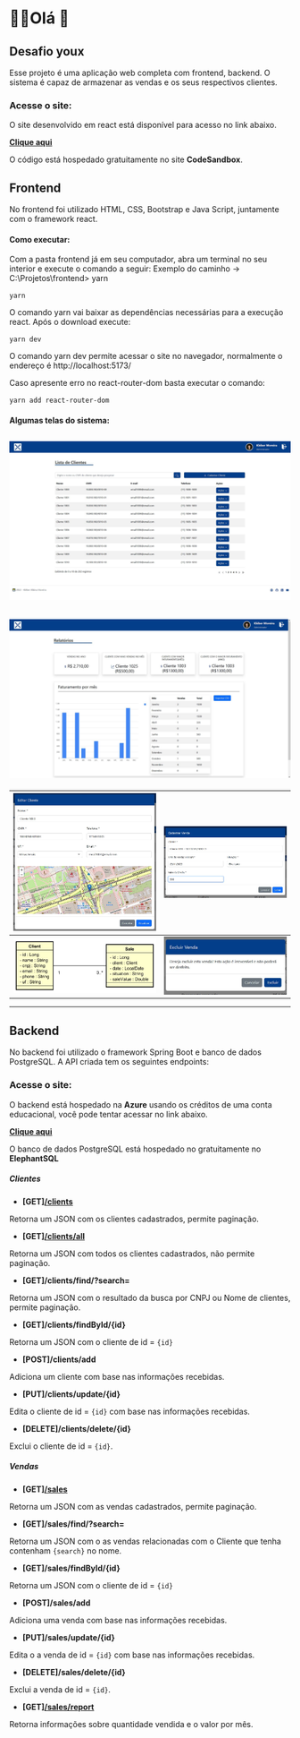 
# 👨‍💻Olá 👋
## Desafio youx
Esse projeto é uma aplicação web completa com frontend, backend.
O sistema é capaz de armazenar as vendas e os seus respectivos clientes.


### Acesse o site:
O site desenvolvido em react está disponível para acesso no link abaixo.

[**Clique aqui**](https://wnzsnh-5173.preview.csb.app/)

O código está hospedado gratuitamente no site **CodeSandbox**.

## Frontend
No frontend foi utilizado HTML, CSS, Bootstrap e Java Script, juntamente com o framework react.

#### Como executar:
Com a pasta frontend já em seu computador, abra um terminal no seu interior e execute o comando a seguir:
Exemplo do caminho -> C:\Projetos\frontend> yarn

    yarn
    
   O comando yarn vai baixar as dependências necessárias para a execução react.
   Após o download execute:
   

    yarn dev
   O comando yarn dev permite acessar o site no navegador, normalmente o endereço é  http://localhost:5173/
   
Caso apresente erro no react-router-dom basta executar o comando:
```
yarn add react-router-dom
```

#### Algumas telas do sistema:
![enter image description here](https://raw.githubusercontent.com/kleber0a0m/links-youtube/main/imagens/d030h5q4.JPG)
-------------------------------------
![enter image description here](https://raw.githubusercontent.com/kleber0a0m/links-youtube/main/imagens/7ajmef89.JPG)
-----------------------------------
| ![enter image description here](https://raw.githubusercontent.com/kleber0a0m/links-youtube/main/imagens/91d83jks.JPG) | ![enter image description here](https://raw.githubusercontent.com/kleber0a0m/links-youtube/main/imagens/937rcyx5.JPG) |
|--|--|
| ![enter image description here](https://raw.githubusercontent.com/kleber0a0m/links-youtube/main/imagens/4558x48x.JPG) | ![enter image description here](https://raw.githubusercontent.com/kleber0a0m/links-youtube/main/imagens/6n67ab4e.JPG) |
-----------------------------------


## Backend
No backend foi utilizado o framework Spring Boot e banco de dados PostgreSQL. 
A API criada tem os seguintes endpoints:

### Acesse o site:
O backend está hospedado na **Azure** usando os créditos de uma conta educacional, você pode tentar acessar no link abaixo.

[**Clique aqui**](https://desafio-youx.azurewebsites.net/clients/all)

O banco de dados PostgreSQL está hospedado no gratuitamente no **ElephantSQL**

##### Clientes

 - **[GET][/clients](https://desafio-youx.azurewebsites.net/clients)**
 
 Retorna um JSON com os clientes cadastrados, permite paginação.

  - **[GET][/clients/all](https://desafio-youx.azurewebsites.net/clients/all)**
 
 Retorna um JSON com todos os clientes cadastrados, não permite paginação.
 
   - **[GET]/clients/find/?search=**
 
 Retorna um JSON com o resultado da busca por CNPJ ou Nome de clientes, permite paginação.
 
   - **[GET]/clients/findById/{id}**

Retorna um JSON com o cliente de id = `{id}`
 
   - **[POST]/clients/add**

Adiciona um cliente com base nas informações recebidas.

   - **[PUT]/clients/update/{id}**

Edita o cliente de id = `{id}` com base nas informações recebidas.

   - **[DELETE]/clients/delete/{id}**

Exclui o cliente de id = `{id}`.

##### Vendas
   - **[GET][/sales](https://desafio-youx.azurewebsites.net/sales)**

Retorna um JSON com as vendas cadastrados, permite paginação.
 
   - **[GET]/sales/find/?search=**

Retorna um JSON com o as vendas relacionadas com o Cliente que tenha contenham `{search}` no nome.

   - **[GET]/sales/findById/{id}**

Retorna um JSON com o cliente de id = `{id}`

   - **[POST]/sales/add**

Adiciona uma venda com base nas informações recebidas.

   - **[PUT]/sales/update/{id}**

Edita o a venda de id = `{id}` com base nas informações recebidas.

   - **[DELETE]/sales/delete/{id}**

Exclui a venda de id = `{id}`.

   - **[GET][/sales/report](https://desafio-youx.azurewebsites.net/sales/report)**
 
 Retorna informações sobre quantidade vendida e o valor por mês.
